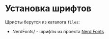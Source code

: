 # Установка шрифтов

Шрифты берутся из каталога `files`:

* NerdFonts/ - шрифты из проекта [Nerd Fonts](https://www.nerdfonts.com/)
